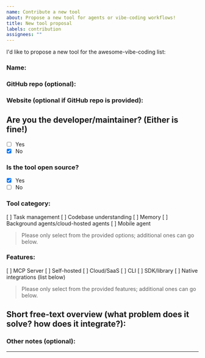 ```yaml
---
name: Contribute a new tool
about: Propose a new tool for agents or vibe-coding workflows!
title: New tool proposal
labels: contribution
assignees: ""
---
```


I'd like to propose a new tool for the awesome-vibe-coding list:

### Name: <tool name>

### GitHub repo (optional):

### Website (optional if GitHub repo is provided):

## Are you the developer/maintainer? (Either is fine!)

- [ ] Yes
- [x] No

### Is the tool open source?

- [x] Yes
- [ ] No

### Tool category:

[ ] Task management
[ ] Codebase understanding
[ ] Memory
[ ] Background agents/cloud-hosted agents
[ ] Mobile agent

> Please only select from the provided options; additional ones can go below.

### Features:

[ ] MCP Server
[ ] Self-hosted
[ ] Cloud/SaaS
[ ] CLI
[ ] SDK/library
[ ] Native integrations (list below)

> Please only select from the provided features; additional ones can go below.

## Short free-text overview (what problem does it solve? how does it integrate?):

<overview>

<!-- e.g.
PromptGuard is a testing toolkit for LLM apps, with adapters for Jest/Vitest and CI badges.
-->

### Other notes (optional):

<notes>

---

<!--
 - Contributions should be fully functioning
 - Your contribution will be edited by our AI agents, and may be moved to a different category
-->

